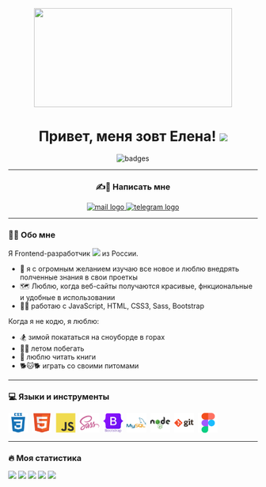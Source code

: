 <div align="center">
  <img height="200" width="400" src='https://i.giphy.com/media/v1.Y2lkPTc5MGI3NjExMHp1dmt1eGpzbmx0d2t0OWQwYjR6YmhjY2xuaHVsamY3dWMzbHRvdSZlcD12MV9pbnRlcm5hbF9naWZfYnlfaWQmY3Q9Zw/LMcB8XospGZO8UQq87/giphy.gif'/>
</div>


<div id="header"  align="center">
 <!--  <img src="https://media.giphy.com/media/YnS7j9pwnECXLMrI4t/giphy.gif?cid=ecf05e47m49rzv1ubp0gzwjb9lxv9u8ofkr7oa12sie97m2r&ep=v1_gifs_related&rid=giphy.gif&ct=s" width="100"/> -->
  <h1 >
    Привет, меня зовт Елена!
    <img src="https://media.giphy.com/media/hvRJCLFzcasrR4ia7z/giphy.gif" width="30px"/>
  </h1>
  <!--счетчик посетителей -->
  <img src="https://komarev.com/ghpvc/?username=ElenLen&abbreviated=true&style=plastic&color=brightgreen" alt="badges"/>
 <br>

---  
### ✍️👩 Написать мне
  
  <a href="mailto:relax-pl@yandex.ru" target="_blank">
    <img src="https://img.shields.io/static/v1?message=Yandex&logo=yandex&label=&color=FF0000&logoColor=white&labelColor=&style=for-the-badge" height="25" alt="mail logo"  />
  </a>
  <a href="https://t.me/nusya_1" target="_blank">
    <img src="https://img.shields.io/static/v1?message=Telegram&logo=telegram&label=&color=1E90FF&logoColor=white&labelColor=&style=for-the-badge" height="25" alt="telegram logo"  />
  </a>
  
</div>

---


### 👩‍💻 Обо мне

Я Frontend-разработчик <img src="https://media.giphy.com/media/WUlplcMpOCEmTGBtBW/giphy.gif" width="30"> из России.
- 🌱 я с огромным желанием изучаю все новое и люблю внедрять полченные знания в свои проеткы
- 🗺️ Люблю, когда веб-сайты получаются красивые, фнкциональные и удобные в использовании
- 👩‍💻 работаю с JavaScript, HTML, CSS3, Sass, Bootstrap

Когда я не кодю, я люблю:
- 🏂 зимой покататься на сноуборде в горах
- 🏃‍♀️ летом побегать
- 📖 люблю читать книги
- 🐕🐱🐕 играть со своими питомами


---

### 💻 Языки и инструменты

<div>
  <!-- <img src="https://github.com/devicons/devicon/blob/master/icons/java/java-original-wordmark.svg" title="Java" alt="Java" width="40" height="40"/>&nbsp;
  <img src="https://github.com/devicons/devicon/blob/master/icons/react/react-original-wordmark.svg" title="React" alt="React" width="40" height="40"/>&nbsp;  -->  
  <img src="https://github.com/devicons/devicon/blob/master/icons/css3/css3-plain-wordmark.svg"  title="CSS3" alt="CSS" width="40" height="40"/>&nbsp;
  <img src="https://github.com/devicons/devicon/blob/master/icons/html5/html5-original.svg" title="HTML5" alt="HTML" width="40" height="40"/>&nbsp;
  <img src="https://github.com/devicons/devicon/blob/master/icons/javascript/javascript-original.svg" title="JavaScript" alt="JavaScript" width="40" height="40"/>&nbsp;  
  <img src="https://github.com/devicons/devicon/blob/master/icons/sass/sass-original.svg" title="sass" **alt="sass" width="40" height="40"/>&nbsp; 
  <img src="https://github.com/devicons/devicon/blob/master/icons/bootstrap/bootstrap-original-wordmark.svg" title="bootstrap" **alt="bootstrap" width="40" height="40"/>&nbsp;   
  <img src="https://github.com/devicons/devicon/blob/master/icons/mysql/mysql-original-wordmark.svg" title="MySQL"  alt="MySQL" width="40" height="40"/>&nbsp;
  <img src="https://github.com/devicons/devicon/blob/master/icons/nodejs/nodejs-original-wordmark.svg" title="NodeJS" alt="NodeJS" width="40" height="40"/>&nbsp;
  <img src="https://github.com/devicons/devicon/blob/master/icons/git/git-original-wordmark.svg" title="Git" **alt="Git" width="40" height="40"/>&nbsp; 
   <img src="https://github.com/devicons/devicon/blob/master/icons/figma/figma-original.svg" title="Figma" **alt="Figma" width="40" height="40"/>&nbsp; 
 
</div>

---

### 🔥 Моя cтатистика    

<!-- Карточка профиля: -->
<!-- Статистика языков в коммитах: -->
<!-- Статистика языков в репозиториях: -->
<!-- Статистика профиля: -->
<!-- Данные по коммитам за сутки: -->
![](https://github-profile-summary-cards.vercel.app/api/cards/profile-details?username=ElenLen&theme=solarized_dark)
![](https://github-profile-summary-cards.vercel.app/api/cards/most-commit-language?username=ElenLen&theme=solarized_dark)
![](https://github-profile-summary-cards.vercel.app/api/cards/repos-per-language?username=ElenLen&theme=solarized_dark)
![](https://github-profile-summary-cards.vercel.app/api/cards/stats?username=ElenLen&theme=solarized_dark)
![](https://github-profile-summary-cards.vercel.app/api/cards/productive-time?username=ElenLen&theme=solarized_dark)

<!---  -->
<!-- отобразим недавние посты, опубликованные пользователем на различных платформах
### :writing_hand: Blog Posts : -->
<!-- BLOG-POST-LIST:START -->
<!-- BLOG-POST-LIST:END -->
<!--
**ElenLen/ElenLen** is a ✨ _special_ ✨ repository because its `README.md` (this file) appears on your GitHub profile.

Here are some ideas to get you started:

- 🔭 I’m currently working on ...
- 🌱 I’m currently learning ...
- 👯 I’m looking to collaborate on ...
- 🤔 I’m looking for help with ...
- 💬 Ask me about ...
- 📫 How to reach me: ...
- 😄 Pronouns: ...
- ⚡ Fun fact: ...
-->


[Telegram]: <https://t.me/ElenLen> 
[E-mail]: <mailto: relax-pl@yandex.ru>
<!-- [My Portfolio]: <https://alenag.netlify.app/> -->
